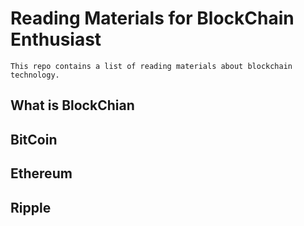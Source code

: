 # Reading Materials for BlockChain Enthusiast

    This repo contains a list of reading materials about blockchain technology. 

    
## What is BlockChian

## BitCoin

## Ethereum

## Ripple




